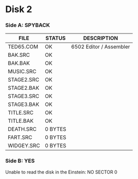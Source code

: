 # Disk 2

### Side A: SPYBACK

| FILE         | STATUS  | DESCRIPTION |
|--------------|---------|---|
| TED65.COM    | OK      | 6502 Editor / Assembler |
| BAK.SRC      | OK      |
| BAK.BAK      | OK      |
| MUSIC.SRC    | OK      |
| STAGE2.SRC   | OK      |
| STAGE2.BAK   | OK      |
| STAGE3.SRC   | OK      |
| STAGE3.BAK   | OK      |
| TITLE.SRC    | OK      |
| TITLE.BAK    | OK      |
| DEATH.SRC    | 0 BYTES |
| FART.SRC     | 0 BYTES |
| WIDGEY.SRC   | 0 BYTES |

### Side B: YES

Unable to read the disk in the Einstein: NO SECTOR 0